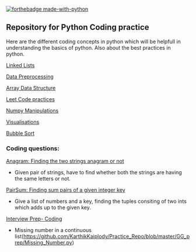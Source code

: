 [![forthebadge made-with-python](http://ForTheBadge.com/images/badges/made-with-python.svg)](https://www.python.org/)

## Repository for Python Coding practice
Here are the different coding concepts in python which will be helpfull in understanding the basics of python.
Also about the best practices in python.

[Linked Lists](https://github.com/KarthikKaiplody/Practice_Repo/blob/master/1_LinkedLists.py)

[Data Preprocessing](https://github.com/KarthikKaiplody/Practice_Repo/blob/master/Data_Preprocessing.ipynb)

[Array Data Structure](https://github.com/KarthikKaiplody/Practice_Repo/blob/master/ArrayDS.ipynb)

[Leet Code practices](https://github.com/KarthikKaiplody/Practice_Repo/blob/master/LeetCode_Arrays.ipynb)

[Numpy Manipulations](https://github.com/KarthikKaiplody/Practice_Repo/blob/master/Numpy_Manipulations.ipynb) 

[Visualisations](https://github.com/KarthikKaiplody/Practice_Repo/blob/master/Visualisations.ipynb)

[Bubble Sort](https://github.com/KarthikKaiplody/Practice_Repo/blob/master/Bubble_sort.py)


### Coding questions:
[Anagram: Finding the two strings anagram or not ](https://github.com/KarthikKaiplody/Practice_Repo/blob/master/TestAnagram.py)
  - Given pair of strings, have to find whether both the strings are having the same letters or not.

[PairSum: Finding sum pairs of a given integer key](https://github.com/KarthikKaiplody/Practice_Repo/blob/master/PairSum.py)
  - Give a list of numbers and a key, finding the tuples consiting of two ints which adds up to the given key.

[Interview Prep- Coding](https://github.com/KarthikKaiplody/Practice_Repo/tree/master/GG_prep)
  - Missing number in a continuous list(https://github.com/KarthikKaiplody/Practice_Repo/blob/master/GG_prep/Missing_Number.py) 
